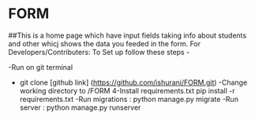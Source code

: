 # FORM
##This is a home page which have input fields taking info about students and other whicj shows the data you feeded in the form.
For Developers/Contributers: To Set up follow these steps -


-Run on git terminal<br />
- git clone [github link] (https://github.com/ishurani/FORM.git)
-Change working directory to /FORM
4-Install requirements.txt
 pip install -r requirements.txt
-Run migrations :
 python manage.py migrate
-Run server :
 python manage.py runserver <port>


